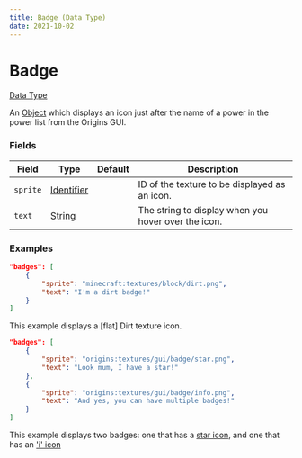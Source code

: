 ```yaml
---
title: Badge (Data Type)
date: 2021-10-02
---
```

# Badge

[Data Type](../data_types.md)

An [Object](object.md) which displays an icon just after the name of a power in the power list from the Origins GUI.

### Fields

Field | Type | Default | Description
------|------|---------|-------------
`sprite` | [Identifier](identifier.md) | | ID of the texture to be displayed as an icon.
`text` | [String](string.md) | | The string to display when you hover over the icon.

### Examples
```json
"badges": [
    {
        "sprite": "minecraft:textures/block/dirt.png",
        "text": "I'm a dirt badge!"
    }
]
```
This example displays a \[flat\] Dirt texture icon.
<br>

```json
"badges": [
    {
        "sprite": "origins:textures/gui/badge/star.png",
        "text": "Look mum, I have a star!"
    },
    {
        "sprite": "origins:textures/gui/badge/info.png",
        "text": "And yes, you can have multiple badges!"
    }
]
```
This example displays two badges: one that has a [star icon](https://github.com/apace100/origins-fabric/blob/1.17/src/main/resources/assets/origins/textures/gui/badge/star.png), and one that has an ['i' icon](https://github.com/apace100/origins-fabric/blob/1.17/src/main/resources/assets/origins/textures/gui/badge/info.png)